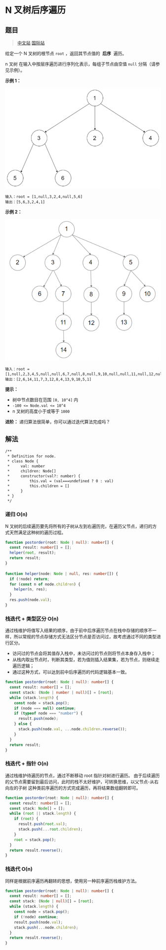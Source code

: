 # N 叉树后序遍历

## 题目

> [中文站](https://leetcode-cn.com/problems/n-ary-tree-postorder-traversal/) [国际站](https://leetcode.com/problems/n-ary-tree-postorder-traversal/)

给定一个 N 叉树的根节点 `root` ，返回其节点值的  **后序**  遍历。

n 叉树 在输入中按层序遍历进行序列化表示，每组子节点由空值 `null` 分隔（请参见示例）。

**示例 1：**

![](../images/n-ary-tree-traversal-1.png)

```
输入：root = [1,null,3,2,4,null,5,6]
输出：[5,6,3,2,4,1]
```

**示例 2：**

![](../images/n-ary-tree-traversal-2.png)

```
输入：root = [1,null,2,3,4,5,null,null,6,7,null,8,null,9,10,null,null,11,null,12,null,13,null,null,14]
输出：[2,6,14,11,7,3,12,8,4,13,9,10,5,1]
```

**提示：**

- 树中节点数目在范围 `[0, 10^4]` 内
- `-100 <= Node.val <= 10^4`
- n 叉树的高度小于或等于 `1000`

**进阶：** 递归算法很简单，你可以通过迭代算法完成吗？

## 解法

```
/**
 * Definition for node.
 * class Node {
 *     val: number
 *     children: Node[]
 *     constructor(val?: number) {
 *         this.val = (val===undefined ? 0 : val)
 *         this.children = []
 *     }
 * }
 */
```

### 递归 O(n)

N 叉树的后续遍历要先将所有的子树从左到右遍历完，在遍历父节点，递归的方式天然满足这种树的遍历过程。

```typescript
function postorder(root: Node | null): number[] {
  const result: number[] = [];
  helper(root, result);
  return result;
}

function helper(node: Node | null, res: number[]) {
  if (!node) return;
  for (const n of node.children) {
    helper(n, res);
  }
  res.push(node.val);
}
```

### 栈迭代 + 类型区分 O(n)

通过栈维护将值写入结果的顺序，由于前中后序遍历节点在栈中存储的顺序不一样，所以常规的节点存储方式无法区分节点是否访问过，故考虑通过不同的类型进行区分。

- 访问过的节点会将其值存入栈中，未访问过的节点则将节点本身存入栈中；
- 从栈内取出节点时，判断其类型，若为值则插入结果集，若为节点，则继续走遍历逻辑；
- 通过这种方式，可以达到前中后序遍历的代码逻辑基本一致。

```typescript
function postorder(root: Node | null): number[] {
  const result: number[] = [];
  const stack: (Node | number | null)[] = [root];
  while (stack.length) {
    const node = stack.pop();
    if (node === null) continue;
    if (typeof node === "number") {
      result.push(node);
    } else {
      stack.push(node.val, ...node.children.reverse());
    }
  }
  return result;
}
```

### 栈迭代 + 指针 O(n)

通过栈维护待遍历的节点，通过不断移动 root 指针对树进行遍历。
由于后续遍历的父节点需要留到最后访问，此时的栈不太好维护，可转换思维，以父节点-从右向左的子树 这种类前序遍历的方式完成遍历，再将结果数组翻转即可。

```typescript
function postorder(root: Node | null): number[] {
  const result: number[] = [];
  const stack: Node[] = [];
  while (root || stack.length) {
    if (root) {
      result.push(root.val);
      stack.push(...root.children);
    }
    root = stack.pop();
  }
  return result.reverse();
}
```

### 栈迭代 O(n)

同样是根据前序遍历再翻转的思想，使用另一种前序遍历栈维护方法。

```typescript
function postorder(root: Node | null): number[] {
  const result: number[] = [];
  const stack: (Node | null)[] = [root];
  while (stack.length) {
    const node = stack.pop();
    if (!node) continue;
    result.push(node.val);
    stack.push(...node.children);
  }
  return result.reverse();
}
```
